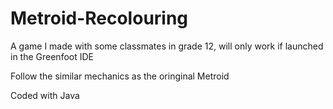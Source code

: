 # Metroid-Recolouring
A game I made with some classmates in grade 12, will only work if launched in the Greenfoot IDE

Follow the similar mechanics as the oringinal Metroid

Coded with Java
